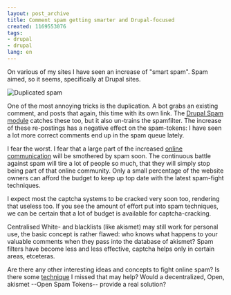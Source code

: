 ```yaml
---
layout: post_archive
title: Comment spam getting smarter and Drupal-focused
created: 1169553076
tags:
- drupal
- drupal
lang: en
---
```

On various of my sites I have seen an increase of "smart spam". Spam aimed, so it seems, specifically at Drupal sites. 

![Duplicated spam](/sites/webschuur.com/files/spam_being_smart.png)

One of the most annoying tricks is the duplication. A bot grabs an existing comment, and posts that again, this time with its own link. 
The <a href="http://kerneltrap.org/jeremy/drupal/spam/">Drupal Spam module</a> catches these too, but it also un-trains the spamfilter. The increase of these re-postings has a negative effect on the spam-tokens: I have seen a lot more correct comments end up in the spam queue lately. 

I fear the worst. I fear that a large part of the increased [online communication](/publications/blogs/2007-01-11-how_to_make_drupal_blogs_more_conversational) will be smothered by spam soon. The continuous battle against spam will tire a lot of people so much, that they will simply stop being part of that online community. Only a small percentage of the website owners can afford the budget to keep up top date with the latest spam-fight techniques.

I expect most the captcha systems to be cracked very soon too, rendering that useless too. If you see the amount of effort put into spam techniques, we can be certain that a lot of budget is available for captcha-cracking.

Centralised White- and blacklists (like akismet) may still work for personal use, the basic concept is rather flawed: who knows what happens to your valuable comments when they pass into the database of akismet? Spam filters have become less and less effective, captcha helps only in certain areas, etceteras. 

Are there any other interesting ideas and concepts to fight online spam? Is there some <a href="http://en.wikipedia.org/wiki/Death_squad">technique</a> I missed that may help? Would a decentralized, Open, akismet --Open Spam Tokens-- provide a real solution?
